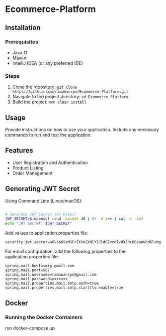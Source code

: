 # Ecommerce-Platform

## Installation

### Prerequisites
- Java 11
- Maven
- IntelliJ IDEA (or any preferred IDE)

### Steps
1. Clone the repository: `git clone https://github.com/ramananrpn/Ecommerce-Platform.git`
2. Navigate to the project directory: `cd Ecommerce-Platform`
3. Build the project: `mvn clean install`

## Usage
Provide instructions on how to use your application. Include any necessary commands to run and test the application.

## Features
- User Registration and Authentication
- Product Listing
- Order Management

## Generating JWT Secret
Using Command Line (Linux/macOS):
```bash

# Generate JWT Secret (64 bytes)
JWT_SECRET=$(openssl rand -base64 48 | tr -d /=+ | cut -c -64)
echo "JWT Secret: $JWT_SECRET"
```

Add values to application.properties file:
```properties sample
security.jwt.secret=aGVsbG9zdGFrZXRoZXNlY3JldGZvcnlvdXJhcHBsaWNhdGlvbg
```

For email configuration, add the following properties to the application.properties file:
```properties sample
spring.mail.host=smtp.gmail.com
spring.mail.port=587
spring.mail.username=ramananrpn@gmail.com
spring.mail.password=xxxxxxx
spring.mail.properties.mail.smtp.auth=true
spring.mail.properties.mail.smtp.starttls.enable=true
 ```

## Docker
### Running the Docker Containers
run docker-compose up


